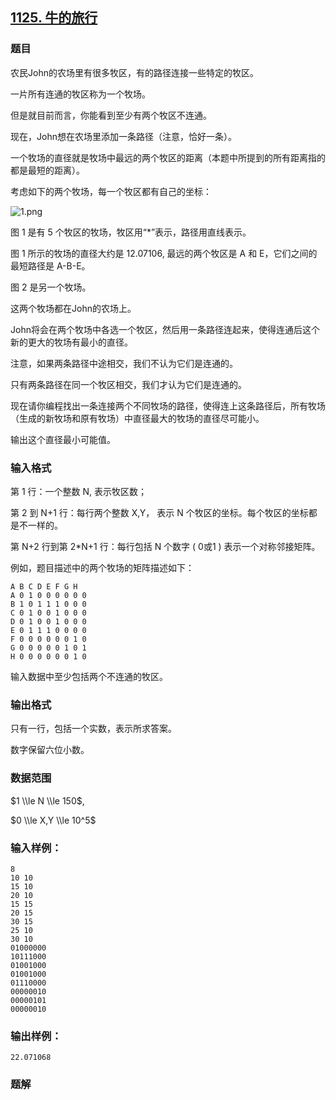 ## [1125\. 牛的旅行](https://www.acwing.com/problem/content/1127/)

### 题目

农民John的农场里有很多牧区，有的路径连接一些特定的牧区。

一片所有连通的牧区称为一个牧场。

但是就目前而言，你能看到至少有两个牧区不连通。

现在，John想在农场里添加一条路径（注意，恰好一条）。

一个牧场的直径就是牧场中最远的两个牧区的距离（本题中所提到的所有距离指的都是最短的距离）。

考虑如下的两个牧场，每一个牧区都有自己的坐标：

![1.png](https://cdn.acwing.com/media/article/image/2019/10/30/19_2da2200cfa-1.png)

图 1 是有 5 个牧区的牧场，牧区用“\*”表示，路径用直线表示。

图 1 所示的牧场的直径大约是 12.07106, 最远的两个牧区是 A 和 E，它们之间的最短路径是 A-B-E。

图 2 是另一个牧场。

这两个牧场都在John的农场上。

John将会在两个牧场中各选一个牧区，然后用一条路径连起来，使得连通后这个新的更大的牧场有最小的直径。

注意，如果两条路径中途相交，我们不认为它们是连通的。

只有两条路径在同一个牧区相交，我们才认为它们是连通的。

现在请你编程找出一条连接两个不同牧场的路径，使得连上这条路径后，所有牧场（生成的新牧场和原有牧场）中直径最大的牧场的直径尽可能小。

输出这个直径最小可能值。

### 输入格式

第 1 行：一个整数 N, 表示牧区数；

第 2 到 N+1 行：每行两个整数 X,Y， 表示 N 个牧区的坐标。每个牧区的坐标都是不一样的。

第 N+2 行到第 2\*N+1 行：每行包括 N 个数字 ( 0或1 ) 表示一个对称邻接矩阵。

例如，题目描述中的两个牧场的矩阵描述如下：

```
A B C D E F G H
A 0 1 0 0 0 0 0 0
B 1 0 1 1 1 0 0 0
C 0 1 0 0 1 0 0 0
D 0 1 0 0 1 0 0 0
E 0 1 1 1 0 0 0 0
F 0 0 0 0 0 0 1 0
G 0 0 0 0 0 1 0 1
H 0 0 0 0 0 0 1 0
```

输入数据中至少包括两个不连通的牧区。

### 输出格式

只有一行，包括一个实数，表示所求答案。

数字保留六位小数。

### 数据范围

$1 \\le N \\le 150$,

$0 \\le X,Y \\le 10^5$

### 输入样例：

```
8
10 10
15 10
20 10
15 15
20 15
30 15
25 10
30 10
01000000
10111000
01001000
01001000
01110000
00000010
00000101
00000010
```

### 输出样例：

```
22.071068
```

### 题解

